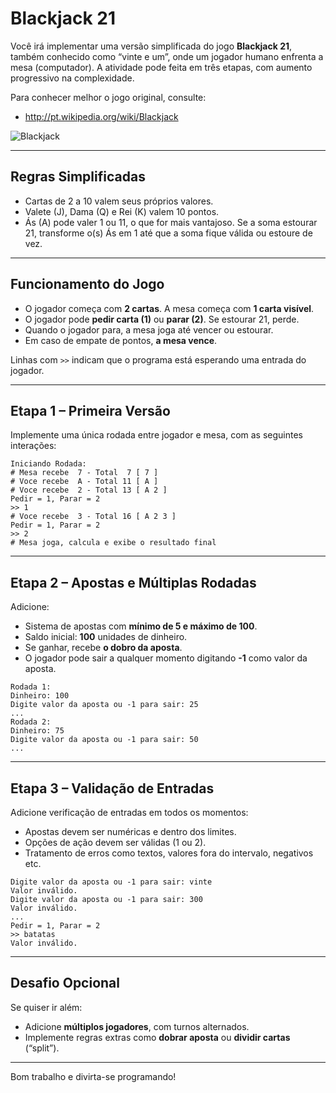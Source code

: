 # Blackjack 21

Você irá implementar uma versão simplificada do jogo **Blackjack 21**, também conhecido como “vinte e um”, onde um jogador humano enfrenta a mesa (computador). A atividade pode feita em três etapas, com aumento progressivo na complexidade.

Para conhecer melhor o jogo original, consulte:  

- <http://pt.wikipedia.org/wiki/Blackjack>  

![Blackjack](https://raw.githubusercontent.com/qxcodefup/arcade/master/base/pr_game21/blackjack.jpg)

---

## Regras Simplificadas

- Cartas de 2 a 10 valem seus próprios valores.
- Valete (J), Dama (Q) e Rei (K) valem 10 pontos.
- Ás (A) pode valer 1 ou 11, o que for mais vantajoso. Se a soma estourar 21, transforme o(s) Ás em 1 até que a soma fique válida ou estoure de vez.

---

## Funcionamento do Jogo

- O jogador começa com **2 cartas**. A mesa começa com **1 carta visível**.
- O jogador pode **pedir carta (1)** ou **parar (2)**. Se estourar 21, perde.
- Quando o jogador para, a mesa joga até vencer ou estourar.
- Em caso de empate de pontos, **a mesa vence**.

Linhas com `>>` indicam que o programa está esperando uma entrada do jogador.

---

## Etapa 1 – Primeira Versão

Implemente uma única rodada entre jogador e mesa, com as seguintes interações:

```text
Iniciando Rodada:
# Mesa recebe  7 - Total  7 [ 7 ]
# Voce recebe  A - Total 11 [ A ]
# Voce recebe  2 - Total 13 [ A 2 ]
Pedir = 1, Parar = 2 
>> 1
# Voce recebe  3 - Total 16 [ A 2 3 ]
Pedir = 1, Parar = 2 
>> 2
# Mesa joga, calcula e exibe o resultado final
```

---

## Etapa 2 – Apostas e Múltiplas Rodadas

Adicione:

- Sistema de apostas com **mínimo de 5 e máximo de 100**.
- Saldo inicial: **100** unidades de dinheiro.
- Se ganhar, recebe **o dobro da aposta**.
- O jogador pode sair a qualquer momento digitando **-1** como valor da aposta.

```text
Rodada 1:
Dinheiro: 100
Digite valor da aposta ou -1 para sair: 25
...
Rodada 2:
Dinheiro: 75
Digite valor da aposta ou -1 para sair: 50
...
```

---

## Etapa 3 – Validação de Entradas

Adicione verificação de entradas em todos os momentos:

- Apostas devem ser numéricas e dentro dos limites.
- Opções de ação devem ser válidas (1 ou 2).
- Tratamento de erros como textos, valores fora do intervalo, negativos etc.

```text
Digite valor da aposta ou -1 para sair: vinte
Valor inválido.
Digite valor da aposta ou -1 para sair: 300
Valor inválido.
...
Pedir = 1, Parar = 2
>> batatas
Valor inválido.
```

---

## Desafio Opcional

Se quiser ir além:

- Adicione **múltiplos jogadores**, com turnos alternados.
- Implemente regras extras como **dobrar aposta** ou **dividir cartas** (“split”).

---

Bom trabalho e divirta-se programando!
